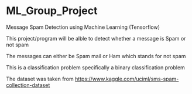 # ML_Group_Project
Message Spam Detection using Machine Learning (Tensorflow)

This project/program will be alble to detect whether a message is Spam or not spam

The messages can either be Spam mail or Ham which stands for not spam

This is a classification problem specifically a binary classification problem

The dataset was taken from https://www.kaggle.com/uciml/sms-spam-collection-dataset
